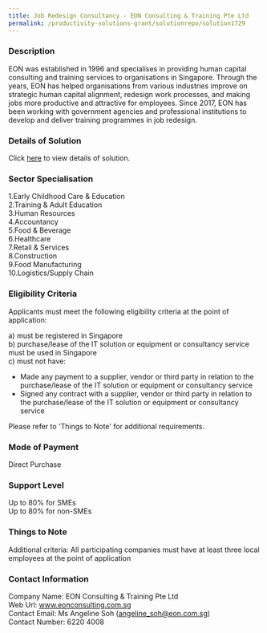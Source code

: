 ```yaml
---
title: Job Redesign Consultancy - EON Consulting & Training Pte Ltd
permalink: /productivity-solutions-grant/solutionrepo/solution1729
---
```


### Description

EON was established in 1996 and specialises in providing human capital consulting and training services to organisations in Singapore. Through the years, EON has helped organisations from various industries improve on strategic human capital alignment, redesign work processes, and making jobs more productive and attractive for employees. Since 2017, EON has been working with government agencies and professional institutions to develop and deliver training programmes in job redesign.

### Details of Solution

Click <a href='https://www.gobusiness.gov.sg/images/psg/CaseStudiesbyEonConsulting&TrainingPteLtd.pdf' target='_blank' rel='noopener'>here</a> to view details of solution.

### Sector Specialisation

1.Early Childhood Care & Education<br>
2.Training & Adult Education<br>
3.Human Resources<br>
4.Accountancy<br>
5.Food & Beverage<br>
6.Healthcare<br>
7.Retail & Services<br>
8.Construction<br>
9.Food Manufacturing<br>
10.Logistics/Supply Chain

### Eligibility Criteria

Applicants must meet the following eligibility criteria at the point of application:

a) must be registered in Singapore <br>
b) purchase/lease of the IT solution or equipment or consultancy service must be used in Singapore <br>
c) must not have:
- Made any payment to a supplier, vendor or third party in relation to the purchase/lease of the IT solution or equipment or consultancy service
- Signed any contract with a supplier, vendor or third party in relation to the purchase/lease of the IT solution or equipment or consultancy service

Please refer to 'Things to Note' for additional requirements.

### Mode of Payment
Direct Purchase

### Support Level
Up to 80% for SMEs <br>
Up to 80% for non-SMEs

### Things to Note
Additional criteria: All participating companies must have at least three local employees at the point of application

### Contact Information
Company Name: EON Consulting & Training Pte Ltd<br>Web Url: www.eonconsulting.com.sg <br>Contact Email: Ms Angeline Soh (angeline_soh@eon.com.sg) <br>Contact Number: 6220 4008

